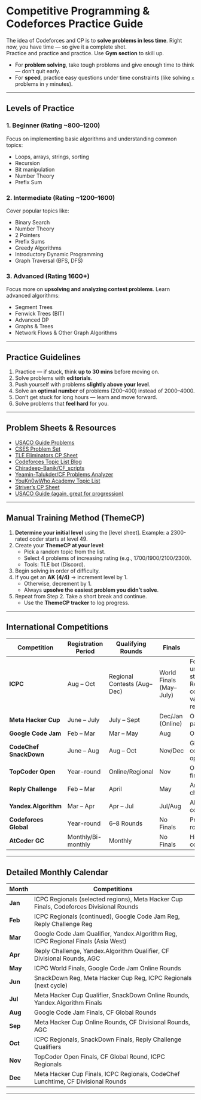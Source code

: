 # Competitive Programming & Codeforces Practice Guide

The idea of Codeforces and CP is to **solve problems in less time**. Right now, you have time — so give it a complete shot.  
Practice and practice and practice. Use **Gym section** to skill up.

- For **problem solving**, take tough problems and give enough time to think — don’t quit early.
- For **speed**, practice easy questions under time constraints (like solving `x` problems in `y` minutes).

---

## Levels of Practice

### 1. Beginner (Rating ~800–1200)

Focus on implementing basic algorithms and understanding common topics:

- Loops, arrays, strings, sorting
- Recursion
- Bit manipulation
- Number Theory
- Prefix Sum

### 2. Intermediate (Rating ~1200–1600)

Cover popular topics like:

- Binary Search
- Number Theory
- 2 Pointers
- Prefix Sums
- Greedy Algorithms
- Introductory Dynamic Programming
- Graph Traversal (BFS, DFS)

### 3. Advanced (Rating 1600+)

Focus more on **upsolving and analyzing contest problems**. Learn advanced algorithms:

- Segment Trees
- Fenwick Trees (BIT)
- Advanced DP
- Graphs & Trees
- Network Flows & Other Graph Algorithms

---

## Practice Guidelines

1. Practice — if stuck, think **up to 30 mins** before moving on.
2. Solve problems with **editorials**.
3. Push yourself with problems **slightly above your level**.
4. Solve an **optimal number** of problems (200–400) instead of 2000–4000.
5. Don’t get stuck for long hours — learn and move forward.
6. Solve problems that **feel hard** for you.

---

## Problem Sheets & Resources

- [USACO Guide Problems](https://usaco.guide/problems/)
- [CSES Problem Set](https://cses.fi/problemset?s=08)
- [TLE Eliminators CP Sheet](https://www.tle-eliminators.com/cp-sheet)
- [Codeforces Topic List Blog](https://codeforces.com/blog/entry/126306?utm_source=chatgpt.com)
- [Chiradeep-Banik/CF_scripts](https://github.com/Chiradeep-Banik/CF_scripts)
- [Yeamin-Talukder/CF Problems Analyzer](https://github.com/Yeamin-Talukder/CODEFORCES-PROBLEMS-ANALYZER)
- [YouKn0wWho Academy Topic List](https://youkn0wwho.academy/topic-list)
- [Striver’s CP Sheet](https://takeuforward.org/interview-experience/strivers-cp-sheet)
- [USACO Guide (again, great for progression)](https://usaco.guide/problems/)

---

## Manual Training Method (ThemeCP)

1. **Determine your initial level** using the [level sheet]. Example: a 2300-rated coder starts at level 49.
2. Create your **ThemeCP at your level**:
   - Pick a random topic from the list.
   - Select 4 problems of increasing rating (e.g., 1700/1900/2100/2300).
   - Tools: TLE bot (Discord).
3. Begin solving in order of difficulty.
4. If you get an **AK (4/4)** → increment level by 1.
   - Otherwise, decrement by 1.
   - Always **upsolve the easiest problem you didn’t solve**.
5. Repeat from Step 2. Take a short break and continue.
   - Use the **ThemeCP tracker** to log progress.

---

## International Competitions

| Competition            | Registration Period | Qualifying Rounds           | Finals                  | Notes                                                      |
| ---------------------- | ------------------- | --------------------------- | ----------------------- | ---------------------------------------------------------- |
| **ICPC**               | Aug – Oct           | Regional Contests (Aug–Dec) | World Finals (May–July) | For university students. Regional contests vary by region. |
| **Meta Hacker Cup**    | June – July         | July – Sept                 | Dec/Jan (Online)        | Open to all participants.                                  |
| **Google Code Jam**    | Feb – Mar           | Mar – May                   | Aug                     | Open to all.                                               |
| **CodeChef SnackDown** | June – Aug          | Aug – Oct                   | Nov/Dec                 | Global contest open to all.                                |
| **TopCoder Open**      | Year-round          | Online/Regional             | Nov                     | On-site finals.                                            |
| **Reply Challenge**    | Feb – Mar           | April                       | May                     | Annual challenge.                                          |
| **Yandex.Algorithm**   | Mar – Apr           | Apr – Jul                   | Jul/Aug                 | Algorithmic contests.                                      |
| **Codeforces Global**  | Year-round          | 6–8 Rounds                  | No Finals               | Prestigious rounds.                                        |
| **AtCoder GC**         | Monthly/Bi-monthly  | Monthly                     | No Finals               | Highly competitive.                                        |

---

## Detailed Monthly Calendar

| Month   | Competitions                                                                            |
| ------- | --------------------------------------------------------------------------------------- |
| **Jan** | ICPC Regionals (selected regions), Meta Hacker Cup Finals, Codeforces Divisional Rounds |
| **Feb** | ICPC Regionals (continued), Google Code Jam Reg, Reply Challenge Reg                    |
| **Mar** | Google Code Jam Qualifier, Yandex.Algorithm Reg, ICPC Regional Finals (Asia West)       |
| **Apr** | Reply Challenge, Yandex.Algorithm Qualifier, CF Divisional Rounds, AGC                  |
| **May** | ICPC World Finals, Google Code Jam Online Rounds                                        |
| **Jun** | SnackDown Reg, Meta Hacker Cup Reg, ICPC Regionals (next cycle)                         |
| **Jul** | Meta Hacker Cup Qualifier, SnackDown Online Rounds, Yandex.Algorithm Finals             |
| **Aug** | Google Code Jam Finals, CF Global Rounds                                                |
| **Sep** | Meta Hacker Cup Online Rounds, CF Divisional Rounds, AGC                                |
| **Oct** | ICPC Regionals, SnackDown Finals, Reply Challenge Qualifiers                            |
| **Nov** | TopCoder Open Finals, CF Global Round, ICPC Regionals                                   |
| **Dec** | Meta Hacker Cup Finals, ICPC Regionals, CodeChef Lunchtime, CF Divisional Rounds        |

---

